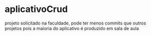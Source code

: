 # aplicativoCrud
projeto solicitado na faculdade, pode ter menos commits que outros projetos pois a maioria do aplicativo é produzido em sala de aula
